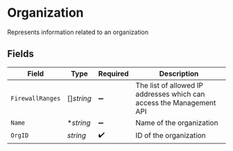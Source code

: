 # Organization

Represents information related to an organization


## Fields

| Field                                                                | Type                                                                 | Required                                                             | Description                                                          |
| -------------------------------------------------------------------- | -------------------------------------------------------------------- | -------------------------------------------------------------------- | -------------------------------------------------------------------- |
| `FirewallRanges`                                                     | []*string*                                                           | :heavy_minus_sign:                                                   | The list of allowed IP addresses which can access the Management API |
| `Name`                                                               | **string*                                                            | :heavy_minus_sign:                                                   | Name of the organization                                             |
| `OrgID`                                                              | *string*                                                             | :heavy_check_mark:                                                   | ID of the organization                                               |
